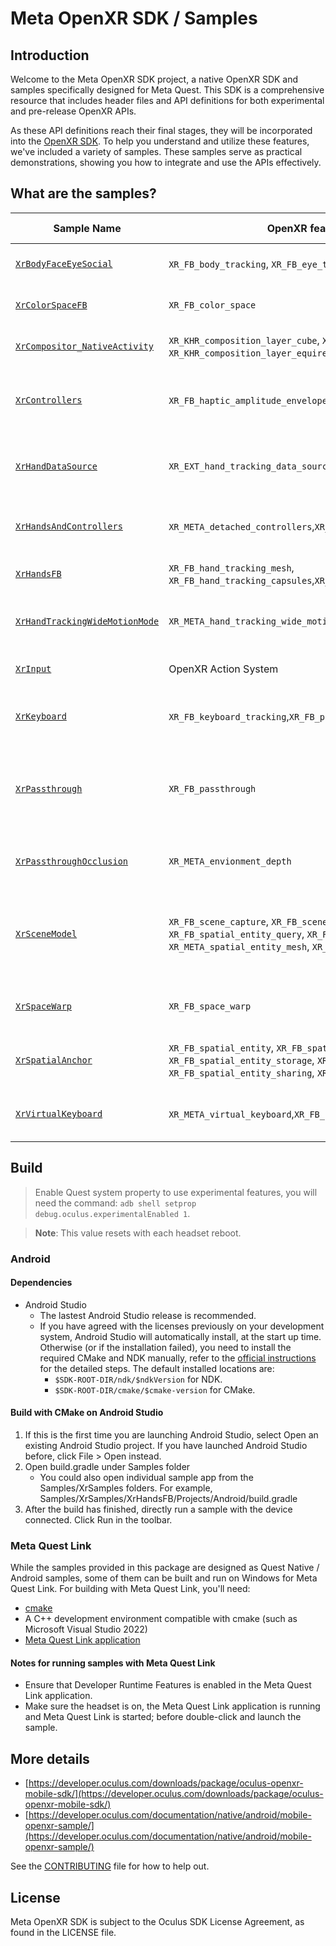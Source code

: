 # Meta OpenXR SDK / Samples

## Introduction
Welcome to the Meta OpenXR SDK project, a native OpenXR SDK and samples specifically designed for Meta Quest. This SDK is a comprehensive resource that includes header files and API definitions for both experimental and pre-release OpenXR APIs.

As these API definitions reach their final stages, they will be incorporated into the [OpenXR SDK](https://github.com/KhronosGroup/OpenXR-SDK). To help you understand and utilize these features, we've included a variety of samples. These samples serve as practical demonstrations, showing you how to integrate and use the APIs effectively.

## What are the samples?

|Sample Name |OpenXR features / extensions shown |Target devices| Extra notes
|--|--|--|--|
|[`XrBodyFaceEyeSocial`](Samples/XrSamples/XrBodyFaceEyeSocial/) |`XR_FB_body_tracking`, `XR_FB_eye_tracking_social`, `XR_FB_face_tracking` |Meta Quest Pro
|[`XrColorSpaceFB`](Samples/XrSamples/XrColorSpaceFB/)               |`XR_FB_color_space` |All Meta Quest devices
|[`XrCompositor_NativeActivity`](Samples/XrSamples/XrColorSpaceFB/)   |`XR_KHR_composition_layer_cube`, `XR_KHR_composition_layer_cylinder`, `XR_KHR_composition_layer_equirect2`, `XR_FB_foveation` |All Meta Quest devices |Single file `C` sample
|[`XrControllers`](Samples/XrSamples/XrColorSpaceFB/)                 |`XR_FB_haptic_amplitude_envelope`, `XR_FB_haptic_pcm`|Meta Quest 2 and later devices
|[`XrHandDataSource`](Samples/XrSamples/XrColorSpaceFB/)              |`XR_EXT_hand_tracking_data_source`|Meta Quest 2 and later devices
|[`XrHandsAndControllers`](Samples/XrSamples/XrColorSpaceFB/)         |`XR_META_detached_controllers`,`XR_META_simultaneous_hands_and_controllers`|Meta Quest 3 and later|
|[`XrHandsFB`](Samples/XrSamples/XrColorSpaceFB/)                     |`XR_FB_hand_tracking_mesh`, `XR_FB_hand_tracking_capsules`,`XR_FB_hand_tracking_aim`|All Meta Quest devices|
|[`XrHandTrackingWideMotionMode`](Samples/XrSamples/XrHandTrackingWideMotionMode/)      |`XR_META_hand_tracking_wide_motion_mode`|Meta Quest 3 and later|
|[`XrInput`](Samples/XrSamples/XrInput/)              |OpenXR Action System|All Meta Quest devices|
|[`XrKeyboard`](Samples/XrSamples/XrKeyboard/) |`XR_FB_keyboard_tracking`,`XR_FB_passthrough_keyboard_hands`,`XR_FB_render_model`|Meta Quest 2 and later|
|[`XrPassthrough`](Samples/XrSamples/XrPassthrough/)                |`XR_FB_passthrough`|All Meta Quest devices|Demonstrates the use of still and animated styles, selective and projected passthrough.
|[`XrPassthroughOcclusion`](Samples/XrSamples/XrPassthroughOcclusion/)        |`XR_META_envionment_depth`|Meta Quest 3 and later|
|[`XrSceneModel`](Samples/XrSamples/XrSceneModel/)                 |`XR_FB_scene_capture`, `XR_FB_scene`, `XR_FB_spatial_entity`, `XR_FB_spatial_entity_query`, `XR_FB_spatial_entity_container`, `XR_META_spatial_entity_mesh`, `XR_META_boundary_visibility`|Meta Quest 2 and later|Demonstrates a scene-aware experience including floor, walls, and furniture.
|[`XrSpaceWarp`](Samples/XrSamples/XrSpaceWarp/)                   |`XR_FB_space_warp`|Meta Quest 2 and later|
|[`XrSpatialAnchor`](Samples/XrSamples/XrSpatialAnchor/)              |`XR_FB_spatial_entity`, `XR_FB_spatial_entity_query`, `XR_FB_spatial_entity_storage`, `XR_FB_spatial_entity_storage_batch`, `XR_FB_spatial_entity_sharing`, `XR_FB_spatial_entity_user`|Meta Quest 2 and later|
|[`XrVirtualKeyboard`](Samples/XrSamples/XrVirtualKeyboard/) |`XR_META_virtual_keyboard`,`XR_FB_render_model`|Meta Quest 2 and later|

## Build
> Enable Quest system property to use experimental features, you will need the command: `adb shell setprop debug.oculus.experimentalEnabled 1`.

> **Note**: This value resets with each headset reboot.
### Android
#### Dependencies
* Android Studio
  * The lastest Android Studio release is recommended.
  * If you have agreed with the licenses previously on your development system, Android Studio will automatically install, at the start up time. Otherwise (or if the installation failed), you need to install the required CMake and NDK manually, refer to the [official instructions](https://developer.android.com/studio/projects/install-ndk) for the detailed steps. The default installed locations are:
    * `$SDK-ROOT-DIR/ndk/$ndkVersion` for NDK.
    * `$SDK-ROOT-DIR/cmake/$cmake-version` for CMake.
#### Build with CMake on Android Studio
1. If this is the first time you are launching Android Studio, select Open an existing Android Studio project. If you have launched Android Studio before, click File > Open instead.
2. Open build.gradle under Samples folder
   * You could also open individual sample app from the Samples/XrSamples folders. For example, Samples/XrSamples/XrHandsFB/Projects/Android/build.gradle
3. After the build has finished, directly run a sample with the device connected. Click Run in the toolbar.

### Meta Quest Link
While the samples provided in this package are designed as Quest Native / Android samples, some of them can be built and run on Windows for Meta Quest Link. For building with Meta Quest Link, you'll need:
* [cmake](https://cmake.org/download/)
* A C++ development environment compatible with cmake (such as Microsoft Visual Studio 2022)
* [Meta Quest Link application](https://www.meta.com/quest/setup/)

#### Notes for running samples with Meta Quest Link
* Ensure that Developer Runtime Features is enabled in the Meta Quest Link application.
* Make sure the headset is on, the Meta Quest Link application is running and Meta Quest Link is started; before double-click and launch the sample.

## More details

- [https://developer.oculus.com/downloads/package/oculus-openxr-mobile-sdk/](https://developer.oculus.com/downloads/package/oculus-openxr-mobile-sdk/)
- [https://developer.oculus.com/documentation/native/android/mobile-openxr-sample/](https://developer.oculus.com/documentation/native/android/mobile-openxr-sample/)

See the [CONTRIBUTING](CONTRIBUTING.md) file for how to help out.

## License
Meta OpenXR SDK is subject to the Oculus SDK License Agreement, as found in the LICENSE file.
